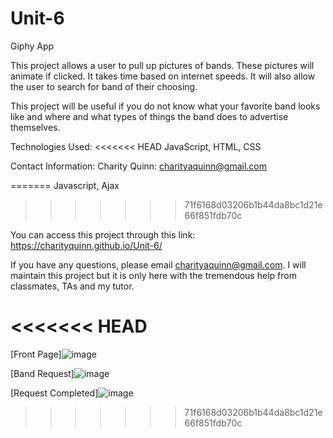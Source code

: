 # Unit-6
Giphy App

This project allows a user to pull up pictures of bands.  These pictures will animate if clicked.  It takes time based on internet speeds.  It will also allow the user to search for band of their choosing.

This project will be useful if you do not know what your favorite band looks like and where and what types of things the band does to advertise themselves.

Technologies Used:
<<<<<<< HEAD
JavaScript, HTML, CSS

Contact Information:
Charity Quinn: charityaquinn@gmail.com

=======
Javascript, Ajax
>>>>>>> 71f6168d03206b1b44da8bc1d21e66f851fdb70c

You can access this project through this link: https://charityquinn.github.io/Unit-6/

If you have any questions, please email charityaquinn@gmail.com.
I will maintain this project but it is only here with the tremendous help from classmates, TAs and my tutor.

<<<<<<< HEAD
=======
[Front Page]![image](https://user-images.githubusercontent.com/44899945/55006248-cf780380-4fb3-11e9-9341-e3437ddaf69d.png)<br>

[Band Request]![image](https://user-images.githubusercontent.com/44899945/55006528-46ad9780-4fb4-11e9-9994-00a4d409ba87.png)
<br>

[Request Completed]![image](https://user-images.githubusercontent.com/44899945/55006689-87a5ac00-4fb4-11e9-898c-7dac2d31e14f.png)

>>>>>>> 71f6168d03206b1b44da8bc1d21e66f851fdb70c
